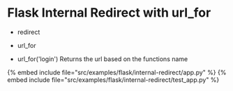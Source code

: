 # Flask Internal Redirect with url_for

* redirect
* url_for

* url_for('login')  Returns the url based on the functions name

{% embed include file="src/examples/flask/internal-redirect/app.py" %}
{% embed include file="src/examples/flask/internal-redirect/test_app.py" %}

